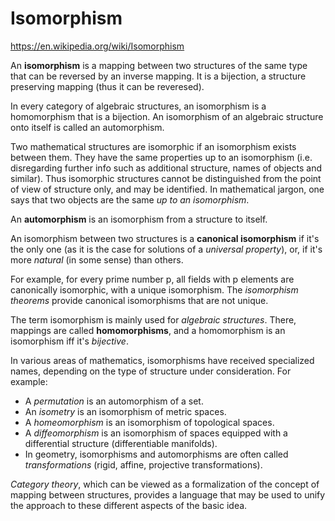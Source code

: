 # Isomorphism

https://en.wikipedia.org/wiki/Isomorphism

An **isomorphism** is a mapping between two structures of the same type that can be reversed by an inverse mapping. It is a bijection, a structure preserving mapping (thus it can be reveresed).

In every category of algebraic structures, an isomorphism is a homomorphism that is a bijection. An isomorphism of an algebraic structure onto itself is called an automorphism.

Two mathematical structures are isomorphic if an isomorphism exists between them. They have the same properties up to an isomorphism (i.e. disregarding further info such as additional structure, names of objects and similar). Thus isomorphic structures cannot be distinguished from the point of view of structure only, and may be identified. In mathematical jargon, one says that two objects are the same *up to an isomorphism*.

An **automorphism** is an isomorphism from a structure to itself.

An isomorphism between two structures is a **canonical isomorphism** if it's the only one (as it is the case for solutions of a *universal property*), or, if it's more *natural* (in some sense) than others.

For example, for every prime number p, all fields with p elements are canonically isomorphic, with a unique isomorphism. The *isomorphism theorems* provide canonical isomorphisms that are not unique.


The term isomorphism is mainly used for *algebraic structures*. There, mappings are called **homomorphisms**, and a homomorphism is an isomorphism iff it's *bijective*.

In various areas of mathematics, isomorphisms have received specialized names, depending on the type of structure under consideration. For example:
- A *permutation* is an automorphism of a set.
- An *isometry* is an isomorphism of metric spaces.
- A *homeomorphism* is an isomorphism of topological spaces.
- A *diffeomorphism* is an isomorphism of spaces equipped with a differential structure (differentiable manifolds).
- In geometry, isomorphisms and automorphisms are often called *transformations* (rigid, affine, projective transformations).

*Category theory*, which can be viewed as a formalization of the concept of mapping between structures, provides a language that may be used to unify the approach to these different aspects of the basic idea.
